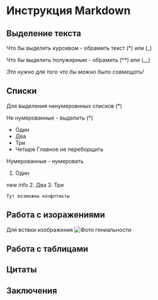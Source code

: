 # Инструкция Markdown

## Выделение текста

Что бы выделить курсивом - обрамить текст (*) или (_)

Что бы выделить полужирным - обрамить (**) или (__)

 *Это нужно для того что бы можно было _совмещать!_*

## Списки 
Для выделения ненумеровнных списков (*)

Не нумерованные - выделить (*)
* Один
* Два
* Три
* Четыре
Главное не переборщить

Нумерованные - нумеровать
1. Один


new info
2. Два
3. Три
    
    Тут возможны конфлтикты
    
## Работа с изоражениями
Для вствки изображения  ![Фото гениальности ](  1.jpg)



## Работа с таблицами


##  Цитаты 


## Заключения


##